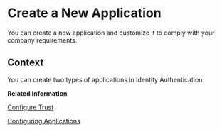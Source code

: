 <!-- loio0d4b255051c74955a959146beee4bd8c -->

# Create a New Application

You can create a new application and customize it to comply with your company requirements.



<a name="loio0d4b255051c74955a959146beee4bd8c__context_s4n_lvf_v2b"/>

## Context

You can create two types of applications in Identity Authentication:

**Related Information**  


[Configure Trust](configure-trust-f96e4c5.md "This document is intended to help you configure a trusted service provider (SP) or client (relying party) in the administration console for SAP Cloud Identity Services.")

[Configuring Applications](configuring-applications-61ad3b0.md "This section describes how you can configure the user authentication, access to an application, and use a branding style in accordance with your company requirements. It also explains the trust configuration between Identity Authentication and a service provider or client (relying party).")

